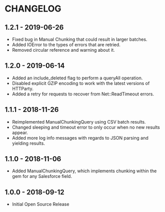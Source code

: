 # CHANGELOG

## 1.2.1 - 2019-06-26

  - Fixed bug in Manual Chunking that could result in larger batches.
  - Added IOError to the types of errors that are retried.
  - Removed circular reference and warning about it.

## 1.2.0 - 2019-06-14

  - Added an include_deleted flag to perform a queryAll operation.
  - Disabled explicit GZIP encoding to work with the latest versions of HTTParty.
  - Added a retry for requests to recover from Net::ReadTimeout errors.

## 1.1.1 - 2018-11-26

  - Reimplemented ManualChunkingQuery using CSV batch results.
  - Changed sleeping and timeout error to only occur when no new results appear.
  - Added more log info messages with regards to JSON parsing and yielding results.

## 1.1.0 - 2018-11-06

  - Added ManualChunkingQuery, which implements chunking within the gem for any Salesforce field.

## 1.0.0 - 2018-09-12

  - Initial Open Source Release
